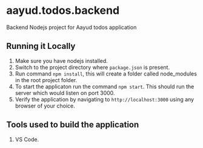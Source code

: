 # aayud.todos.backend
Backend Nodejs project for Aayud todos application

## Running it Locally
1. Make sure you have nodejs installed.
2. Switch to the project directory where `package.json` is present.
3. Run command `npm install`, this will create a folder called node_modules in the root project folder.
4. To start the applicaton run the command `npm start`. This should run the server which would listen on port 3000.
5. Verify the application by navigating to  `http://localhost:3000` using any browser of your choice.


## Tools used to build the application
1. VS Code.